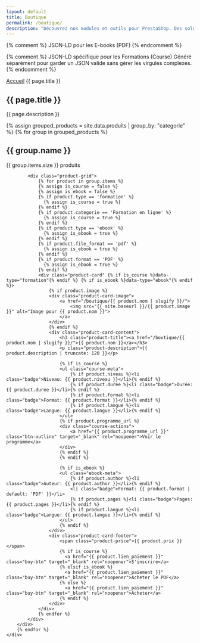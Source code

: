 ```yaml
---
layout: default
title: Boutique
permalink: /boutique/
description: "Découvrez nos modules et outils pour PrestaShop. Des solutions conçues pour optimiser votre boutique, améliorer l'expérience client et booster vos ventes."
---
```


<script type="application/ld+json">
{
  "@context": "https://schema.org",
  "@graph": [
    {% for product in site.data.produits %}
      {
        "@type": "Product",
        "name": "{{ product.nom | escape }}",
        "description": "{{ product.description | escape }}",
        "image": "{{ site.url }}{{ site.baseurl }}/{{ product.image }}",
        "offers": {
          "@type": "Offer",
          "priceCurrency": "EUR",
          "price": "{{ product.prix | remove: '€' | strip }}",
          "url": "{{ product.lien_paiement }}"
        },
        "brand": {
          "@type": "Brand",
          "name": "Presta Module"
        }
      }{% unless forloop.last %},{% endunless %}
    {% endfor %}
  ]
}
</script>

{% comment %}
  JSON-LD pour les E-books (PDF)
{% endcomment %}
<script type="application/ld+json">
{
  "@context": "https://schema.org",
  "@graph": [
    {% assign ebooks_by_type = site.data.produits | where: 'type', 'ebook' %}
    {% assign ebooks_by_ff = site.data.produits | where: 'file_format', 'pdf' %}
    {% assign ebooks_by_format = site.data.produits | where: 'format', 'PDF' %}
    {% assign ebooks_tmp = ebooks_by_type | concat: ebooks_by_ff %}
    {% assign ebooks = ebooks_tmp | concat: ebooks_by_format | uniq %}
    {% for product in ebooks %}
      {
        "@type": "Book",
        "name": "{{ product.nom | escape }}",
        "description": "{{ product.description | escape }}",
        {% if product.author %}"author": { "@type": "Person", "name": "{{ product.author | escape }}" },{% endif %}
        "bookFormat": "EBook",
        {% if product.file_format %}"fileFormat": "application/{{ product.file_format | downcase }}",{% else %}"fileFormat": "application/pdf",{% endif %}
        {% if product.langue %}"inLanguage": "{{ product.langue }}",{% endif %}
        "image": "{{ site.url }}{{ site.baseurl }}/{{ product.image }}",
        "offers": {
          "@type": "Offer",
          "priceCurrency": "EUR",
          "price": "{{ product.prix | remove: '€' | strip }}",
          "url": "{{ product.lien_paiement }}"
        }
      }{% unless forloop.last %},{% endunless %}
    {% endfor %}
  ]
}
</script>

{% comment %}
  JSON-LD spécifique pour les Formations (Course)
  Généré séparément pour garder un JSON valide sans gérer les virgules complexes.
{% endcomment %}
<script type="application/ld+json">
{
  "@context": "https://schema.org",
  "@graph": [
    {% assign courses_by_type = site.data.produits | where: 'type', 'formation' %}
    {% assign courses_by_cat = site.data.produits | where: 'categorie', 'Formation en ligne' %}
    {% assign courses = courses_by_type | concat: courses_by_cat | uniq %}
    {% for product in courses %}
      {
        "@type": "Course",
        "name": "{{ product.nom | escape }}",
        "description": "{{ product.description | escape }}",
        "provider": {
          "@type": "Organization",
          "name": "{{ site.title | escape }}",
          "url": "{{ site.url }}"
        },
        "image": "{{ site.url }}{{ site.baseurl }}/{{ product.image }}",
        "isAccessibleForFree": false,
        "offers": {
          "@type": "Offer",
          "priceCurrency": "EUR",
          "price": "{{ product.prix | remove: '€' | strip }}",
          "url": "{{ product.lien_paiement }}"
        }
      }{% unless forloop.last %},{% endunless %}
    {% endfor %}
  ]
}
</script>

<section class="page-hero-section">
    <div class="container">
        <nav class="breadcrumb">
            <a href="/">Accueil</a>
            <span>{{ page.title }}</span>
        </nav>
        <div class="hero-content">
            <h1>{{ page.title }}</h1>
            <p class="section-description">{{ page.description }}</p>
        </div>
    </div>
</section>

<section class="section boutique-page-section">
    <div class="container">
        {% assign grouped_products = site.data.produits | group_by: "categorie" %}
        {% for group in grouped_products %}
        <div class="product-category-section">
            <div class="category-header">
                <h2 class="category-title">{{ group.name }}</h2>
                <span class="category-count">{{ group.items.size }} produits</span>
            </div>

            <div class="product-grid">
                {% for product in group.items %}
                {% assign is_course = false %}
                {% assign is_ebook = false %}
                {% if product.type == 'formation' %}
                  {% assign is_course = true %}
                {% endif %}
                {% if product.categorie == 'Formation en ligne' %}
                  {% assign is_course = true %}
                {% endif %}
                {% if product.type == 'ebook' %}
                  {% assign is_ebook = true %}
                {% endif %}
                {% if product.file_format == 'pdf' %}
                  {% assign is_ebook = true %}
                {% endif %}
                {% if product.format == 'PDF' %}
                  {% assign is_ebook = true %}
                {% endif %}
                <div class="product-card" {% if is_course %}data-type="formation"{% endif %} {% if is_ebook %}data-type="ebook"{% endif %}>
                    {% if product.image %}
                    <div class="product-card-image">
                        <a href="/boutique/{{ product.nom | slugify }}/">
                            <img src="{{ site.baseurl }}/{{ product.image }}" alt="Image pour {{ product.nom }}">
                        </a>
                    </div>
                    {% endif %}
                    <div class="product-card-content">
                        <h3 class="product-title"><a href="/boutique/{{ product.nom | slugify }}/">{{ product.nom }}</a></h3>
                        <p class="product-description">{{ product.description | truncate: 120 }}</p>

                        {% if is_course %}
                        <ul class="course-meta">
                            {% if product.niveau %}<li class="badge">Niveau: {{ product.niveau }}</li>{% endif %}
                            {% if product.duree %}<li class="badge">Durée: {{ product.duree }}</li>{% endif %}
                            {% if product.format %}<li class="badge">Format: {{ product.format }}</li>{% endif %}
                            {% if product.langue %}<li class="badge">Langue: {{ product.langue }}</li>{% endif %}
                        </ul>
                        {% if product.programme_url %}
                        <div class="course-actions">
                            <a href="{{ product.programme_url }}" class="btn-outline" target="_blank" rel="noopener">Voir le programme</a>
                        </div>
                        {% endif %}
                        {% endif %}

                        {% if is_ebook %}
                        <ul class="ebook-meta">
                            {% if product.author %}<li class="badge">Auteur: {{ product.author }}</li>{% endif %}
                            <li class="badge">Format: {{ product.format | default: 'PDF' }}</li>
                            {% if product.pages %}<li class="badge">Pages: {{ product.pages }}</li>{% endif %}
                            {% if product.langue %}<li class="badge">Langue: {{ product.langue }}</li>{% endif %}
                        </ul>
                        {% endif %}
                    </div>
                    <div class="product-card-footer">
                        <span class="product-price">{{ product.prix }}</span>
                        {% if is_course %}
                          <a href="{{ product.lien_paiement }}" class="buy-btn" target="_blank" rel="noopener">S'inscrire</a>
                        {% elsif is_ebook %}
                          <a href="{{ product.lien_paiement }}" class="buy-btn" target="_blank" rel="noopener">Acheter le PDF</a>
                        {% else %}
                          <a href="{{ product.lien_paiement }}" class="buy-btn" target="_blank" rel="noopener">Acheter</a>
                        {% endif %}
                    </div>
                </div>
                {% endfor %}
            </div>
        </div>
        {% endfor %}
    </div>
</section>
